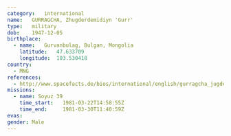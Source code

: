 ```yaml
---
category:	international
name:	GURRAGCHA, Zhugderdemidiyn 'Gurr'
type:	military
dob:	1947-12-05
birthplace:
  - name:	Gurvanbulag, Bulgan, Mongolia
    latitude:	47.633709
    longitude:	103.530418
country:
  - MNG
references:
  - http://www.spacefacts.de/bios/international/english/gurragcha_jugderdemidin.htm
missions:
  - name: Soyuz 39
    time_start:   1981-03-22T14:58:55Z
    time_end:     1981-03-30T11:40:59Z
evas:
gender:	Male
---
```

